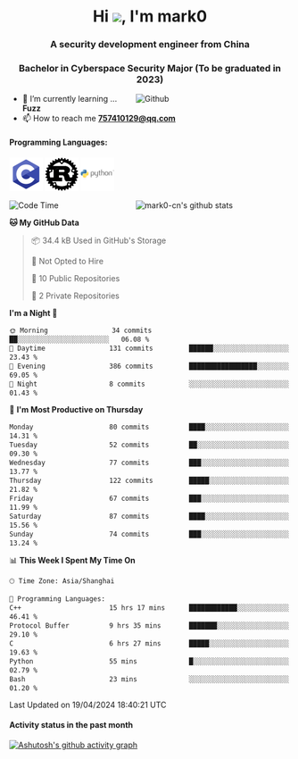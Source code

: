 <h1 align="center">Hi <img src="https://raw.githubusercontent.com/iampavangandhi/iampavangandhi/master/gifs/Hi.gif" width="30px">, I'm mark0</h1>

<h3 align="center">A security development engineer from China</h3>
<h3 align="center">Bachelor in Cyberspace Security Major (To be graduated in 2023)</h3>

<img width="55%" align="right" alt="Github" src="https://raw.githubusercontent.com/onimur/.github/master/.resources/git-header.svg" />

<!-- - 🔭 I’m currently working on **vKarma Webapp** -->
<!-- - 💬 Ask me about ... **Web Develpoment** -->
<!-- - 😄 Employement ... **Open for intern opportunities** -->
<!-- - ⚡ Fun fact ... **Anime**❤ -->
- 🌱 I’m currently learning ... **Fuzz**
- 📫 How to reach me **757410129@qq.com**
<!-- - 📨 Or reach me **757410129@qq.com** -->

<h4>Programming Languages: </h4>
<p align="left">
 <img style="margin: auto;" src="https://raw.githubusercontent.com/sachinverma53121/sachinverma53121/master/icons/c.png" alt=c width="60" height="60"/>
 <img style="margin: auto;" src="https://raw.githubusercontent.com/mark0-cn/blog_img/master/img/202309031232124.png" alt=cplusplus width="60" height="60"/>
 <img style="margin: auto;" src="https://raw.githubusercontent.com/sachinverma53121/sachinverma53121/master/icons/python.png" alt=python width="60" height="60"/>
</p>


<img width="55%" align="right" alt="mark0-cn's github stats" src="https://github-readme-stats.vercel.app/api?username=mark0-cn&show_icons=true&hide_border=true" />

<!--START_SECTION:waka-->
![Code Time](http://img.shields.io/badge/Code%20Time-1%2C909%20hrs%209%20mins-blue)

**🐱 My GitHub Data** 

> 📦 34.4 kB Used in GitHub's Storage 
 > 
> 🚫 Not Opted to Hire
 > 
> 📜 10 Public Repositories 
 > 
> 🔑 2 Private Repositories 
 > 
**I'm a Night 🦉** 

```text
🌞 Morning                34 commits          ██░░░░░░░░░░░░░░░░░░░░░░░   06.08 % 
🌆 Daytime                131 commits         ██████░░░░░░░░░░░░░░░░░░░   23.43 % 
🌃 Evening                386 commits         █████████████████░░░░░░░░   69.05 % 
🌙 Night                  8 commits           ░░░░░░░░░░░░░░░░░░░░░░░░░   01.43 % 
```
📅 **I'm Most Productive on Thursday** 

```text
Monday                   80 commits          ████░░░░░░░░░░░░░░░░░░░░░   14.31 % 
Tuesday                  52 commits          ██░░░░░░░░░░░░░░░░░░░░░░░   09.30 % 
Wednesday                77 commits          ███░░░░░░░░░░░░░░░░░░░░░░   13.77 % 
Thursday                 122 commits         █████░░░░░░░░░░░░░░░░░░░░   21.82 % 
Friday                   67 commits          ███░░░░░░░░░░░░░░░░░░░░░░   11.99 % 
Saturday                 87 commits          ████░░░░░░░░░░░░░░░░░░░░░   15.56 % 
Sunday                   74 commits          ███░░░░░░░░░░░░░░░░░░░░░░   13.24 % 
```


📊 **This Week I Spent My Time On** 

```text
🕑︎ Time Zone: Asia/Shanghai

💬 Programming Languages: 
C++                      15 hrs 17 mins      ████████████░░░░░░░░░░░░░   46.41 % 
Protocol Buffer          9 hrs 35 mins       ███████░░░░░░░░░░░░░░░░░░   29.10 % 
C                        6 hrs 27 mins       █████░░░░░░░░░░░░░░░░░░░░   19.63 % 
Python                   55 mins             █░░░░░░░░░░░░░░░░░░░░░░░░   02.79 % 
Bash                     23 mins             ░░░░░░░░░░░░░░░░░░░░░░░░░   01.20 % 
```


 Last Updated on 19/04/2024 18:40:21 UTC
<!--END_SECTION:waka-->

<h4>Activity status in the past month</h4>

[![Ashutosh's github activity graph](https://github-readme-activity-graph.vercel.app/graph?username=mark0-cn&theme=dracula)](https://github.com/ashutosh00710/github-readme-activity-graph)

<!--
**mark0-cn/mark0-cn** is a ✨ _special_ ✨ repository because its `README.md` (this file) appears on your GitHub profile.

Here are some ideas to get you started:

- 🔭 I’m currently working on ...
- 🌱 I’m currently learning ...
- 👯 I’m looking to collaborate on ...
- 🤔 I’m looking for help with ...
- 💬 Ask me about ...
- 📫 How to reach me: ...
- 😄 Pronouns: ...
- ⚡ Fun fact: ...
-->

